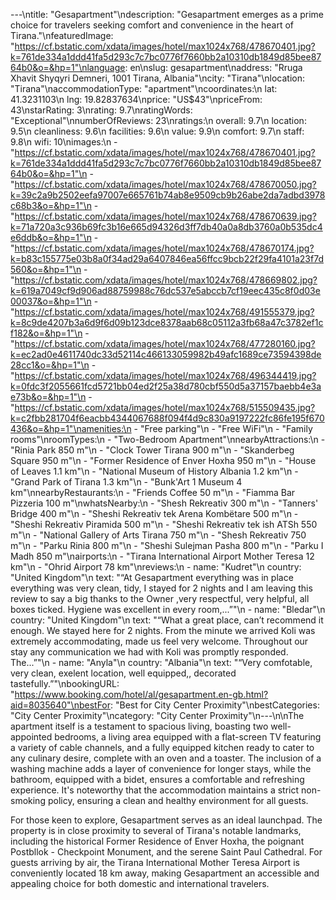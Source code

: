 ---\ntitle: "Gesapartment"\ndescription: "Gesapartment emerges as a prime choice for travelers seeking comfort and convenience in the heart of Tirana."\nfeaturedImage: "https://cf.bstatic.com/xdata/images/hotel/max1024x768/478670401.jpg?k=761de334a1ddd41fa5d293c7c7bc0776f7660bb2a10310db1849d85bee8764b0&o=&hp=1"\nlanguage: en\nslug: gesapartment\naddress: "Rruga Xhavit Shyqyri Demneri, 1001 Tirana, Albania"\ncity: "Tirana"\nlocation: "Tirana"\naccommodationType: "apartment"\ncoordinates:\n  lat: 41.3231103\n  lng: 19.82837634\nprice: "US$43"\npriceFrom: 43\nstarRating: 3\nrating: 9.7\nratingWords: "Exceptional"\nnumberOfReviews: 23\nratings:\n  overall: 9.7\n  location: 9.5\n  cleanliness: 9.6\n  facilities: 9.6\n  value: 9.9\n  comfort: 9.7\n  staff: 9.8\n  wifi: 10\nimages:\n  - "https://cf.bstatic.com/xdata/images/hotel/max1024x768/478670401.jpg?k=761de334a1ddd41fa5d293c7c7bc0776f7660bb2a10310db1849d85bee8764b0&o=&hp=1"\n  - "https://cf.bstatic.com/xdata/images/hotel/max1024x768/478670050.jpg?k=39c2a9b2502eefa97007e665761b74ab8e9509cb9b26abe2da7adbd3978c68b3&o=&hp=1"\n  - "https://cf.bstatic.com/xdata/images/hotel/max1024x768/478670639.jpg?k=71a720a3c936b69fc3b16e665d94326d3ff7db40a0a8db3760a0b535dc4e6ddb&o=&hp=1"\n  - "https://cf.bstatic.com/xdata/images/hotel/max1024x768/478670174.jpg?k=b83c155775e03b8a0f34ad29a6407846ea56ffcc9bcb22f29fa4101a23f7d560&o=&hp=1"\n  - "https://cf.bstatic.com/xdata/images/hotel/max1024x768/478669802.jpg?k=619a7049cf9d906ad88759988c76dc537e5abccb7cf19eec435c8f0d03e00037&o=&hp=1"\n  - "https://cf.bstatic.com/xdata/images/hotel/max1024x768/491555379.jpg?k=8c9de4207b3a6d9f6d09b123dce8378aab68c05112a3fb68a47c3782ef1cf182&o=&hp=1"\n  - "https://cf.bstatic.com/xdata/images/hotel/max1024x768/477280160.jpg?k=ec2ad0e4611740dc33d52114c466133059982b49afc1689ce73594398de28cc1&o=&hp=1"\n  - "https://cf.bstatic.com/xdata/images/hotel/max1024x768/496344419.jpg?k=0fdc3f2055661fcd5721bb04ed2f25a38d780cbf550d5a37157baebb4e3ae73b&o=&hp=1"\n  - "https://cf.bstatic.com/xdata/images/hotel/max1024x768/515509435.jpg?k=c2fbb281704f6eacbb4344067688f094f4d9c830a9197222fc86fe195f670436&o=&hp=1"\namenities:\n  - "Free parking"\n  - "Free WiFi"\n  - "Family rooms"\nroomTypes:\n  - "Two-Bedroom Apartment"\nnearbyAttractions:\n  - "Rinia Park 850 m"\n  - "Clock Tower Tirana 900 m"\n  - "Skanderbeg Square 950 m"\n  - "Former Residence of Enver Hoxha 950 m"\n  - "House of Leaves 1.1 km"\n  - "National Museum of History Albania 1.2 km"\n  - "Grand Park of Tirana 1.3 km"\n  - "Bunk'Art 1 Museum 4 km"\nnearbyRestaurants:\n  - "Friends Coffee 50 m"\n  - "Fiamma Bar Pizzeria 100 m"\nwhatsNearby:\n  - "Shesh Rekreativ 300 m"\n  - "Tanners' Bridge 400 m"\n  - "Sheshi Rekreativ tek Arena Kombëtare 500 m"\n  - "Sheshi Rekreativ Piramida 500 m"\n  - "Sheshi Rekreativ tek ish ATSh 550 m"\n  - "National Gallery of Arts Tirana 750 m"\n  - "Shesh Rekreativ 750 m"\n  - "Parku Rinia 800 m"\n  - "Sheshi Sulejman Pasha 800 m"\n  - "Parku I Madh 850 m"\nairports:\n  - "Tirana International Airport Mother Teresa 12 km"\n  - "Ohrid Airport 78 km"\nreviews:\n  - name: "Kudret"\n    country: "United Kingdom"\n    text: "“At Gesapartment everything was in place everything was very clean, tidy, I stayed for 2 nights and I am leaving this review to say a big thanks to the Owner ,very respectful, very helpful, all boxes ticked. Hygiene was excellent in every room,...”"\n  - name: "Bledar"\n    country: "United Kingdom"\n    text: "“What a great place, can’t recommend it enough. We stayed here for 2 nights. From the minute we arrived Koli was extremely accommodating, made us feel very welcome.
Throughout our stay any communication we had with Koli was promptly responded.
The...”"\n  - name: "Anyla"\n    country: "Albania"\n    text: "“Very comfotable, very clean, exelent location, well equipped,, decorated tastefully.”"\nbookingURL: "https://www.booking.com/hotel/al/gesapartment.en-gb.html?aid=8035640"\nbestFor: "Best for City Center Proximity"\nbestCategories: "City Center Proximity"\ncategory: "City Center Proximity"\n---\n\nThe apartment itself is a testament to spacious living, boasting two well-appointed bedrooms, a living area equipped with a flat-screen TV featuring a variety of cable channels, and a fully equipped kitchen ready to cater to any culinary desire, complete with an oven and a toaster. The inclusion of a washing machine adds a layer of convenience for longer stays, while the bathroom, equipped with a bidet, ensures a comfortable and refreshing experience. It's noteworthy that the accommodation maintains a strict non-smoking policy, ensuring a clean and healthy environment for all guests.

For those keen to explore, Gesapartment serves as an ideal launchpad. The property is in close proximity to several of Tirana's notable landmarks, including the historical Former Residence of Enver Hoxha, the poignant Postbllok - Checkpoint Monument, and the serene Saint Paul Cathedral. For guests arriving by air, the Tirana International Mother Teresa Airport is conveniently located 18 km away, making Gesapartment an accessible and appealing choice for both domestic and international travelers.